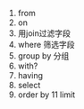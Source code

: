 1. from
2. on
3. 用join过滤字段
4. where 筛选字段
5. group by 分组
6. with?
7. having
8. select
9. order by
11 limit